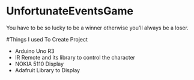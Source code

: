 # UnfortunateEventsGame
 You have to be so lucky to be a winner otherwise you'll always be a loser.

#Things I used To Create Project

- Arduino Uno R3
- IR Remote and its library to control the character 
- NOKIA 5110 Display
- Adafruit Library to Display
